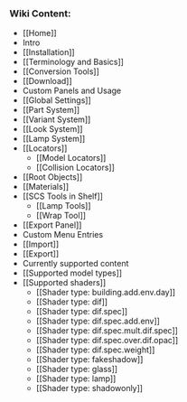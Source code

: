 ### Wiki Content:
* [[Home]]
* Intro
 * [[Installation]]
 * [[Terminology and Basics]]
 * [[Conversion Tools]]
* [[Download]]
*  Custom Panels and Usage
 * [[Global Settings]]
 * [[Part System]]
 * [[Variant System]]
 * [[Look System]]
 * [[Lamp System]]
 * [[Locators]]
    * [[Model Locators]]
    * [[Collision Locators]]
 * [[Root Objects]]
 * [[Materials]]
 * [[SCS Tools in Shelf]]
    * [[Lamp Tools]]
    * [[Wrap Tool]]
 * [[Export Panel]]
* Custom Menu Entries
 * [[Import]]
 * [[Export]]
* Currently supported content
 * [[Supported model types]]
 * [[Supported shaders]]
    * [[Shader type: building.add.env.day]]
    * [[Shader type: dif]]
    * [[Shader type: dif.spec]]
    * [[Shader type: dif.spec.add.env]]
    * [[Shader type: dif.spec.mult.dif.spec]]
    * [[Shader type: dif.spec.over.dif.opac]]
    * [[Shader type: dif.spec.weight]]
    * [[Shader type: fakeshadow]]
    * [[Shader type: glass]]
    * [[Shader type: lamp]]
    * [[Shader type: shadowonly]]
